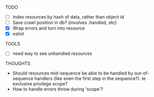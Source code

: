 TODO
 - [ ] Index resources by hash of data, rather than object id
 - [ ] Save crawl position in db? (involves .handled, etc)
 - [x] Wrap errors and turn into resource
 - [x] eslint

TOOLS
-  [ ] need way to see unhandled resources

THOUGHTS
 - Should resources mid-sequence be able to be handled by out-of-sequence handlers (like even the first step in the sequence?). Ie exclusive privilege scope?
 - How to handle errors throw during 'scope'?